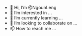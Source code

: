 - 👋 Hi, I’m @NgounLeng
- 👀 I’m interested in ...
- 🌱 I’m currently learning ...
- 💞️ I’m looking to collaborate on ...
- 📫 How to reach me ...

<!---
NgounLeng/NgounLeng is a ✨ special ✨ repository because its `README.md` (this file) appears on your GitHub profile.
You can click the Preview link to take a look at your changes.
--->
